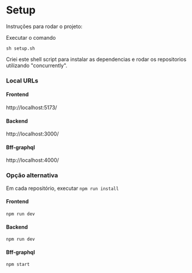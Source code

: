 # Setup

Instruções para rodar o projeto:

Executar o comando
```
sh setup.sh
```

Criei este shell script para instalar as dependencias e rodar os repositorios utilizando "concurrently".

### Local URLs
#### Frontend
http://localhost:5173/

#### Backend
http://localhost:3000/

#### Bff-graphql
http://localhost:4000/


### Opção alternativa
Em cada repositório, executar ```npm run install```

#### Frontend
```
npm run dev
```

#### Backend
```
npm run dev
```

#### Bff-graphql
```
npm start
```
